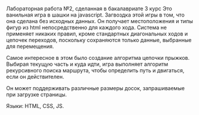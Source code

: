 Лабораторная работа №2, сделанная в бакалавриате 3 курс
Это ванильная игра в шашки на javascript. 
Загвоздка этой игры в том, что она сделана без исходных данных. Он получает местоположения и типы фигур из html непосредственно для каждого хода. Система не применяет никаких правил, кроме стандартных диагональных ходов и цепочек переходов, поскольку сохраняются только данные, выбранные для перемещения.

Самое интересное в этом было создание алгоритма цепочки прыжков. Выбирая текущую часть и куда идти, игра выполняет алгоритм рекурсивного поиска маршрута, чтобы определить путь и двигаться, если он действителен.

Он может поддерживать различные размеры досок, запрашиваемые при загрузке страницы.

Языки: HTML, CSS, JS.
